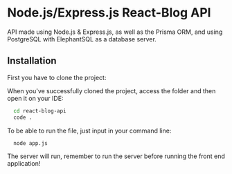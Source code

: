 # Node.js/Express.js React-Blog API

API made using Node.js & Express.js, as well as the Prisma ORM, and using PostgreSQL with ElephantSQL as a database server.

## Installation

First you have to clone the project:

When you've successfully cloned the project, access the folder and then open it on your IDE:

```bash
  cd react-blog-api
  code .
```

To be able to run the file, just input in your command line:

```bash
  node app.js
```

The server will run, remember to run the server before running the front end application!
